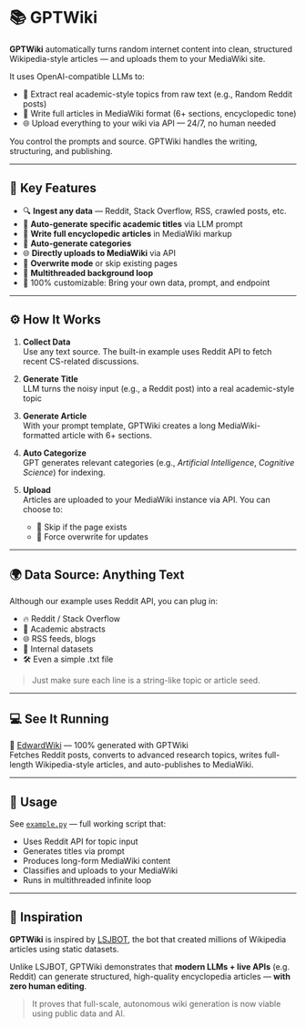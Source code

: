 # 📚 GPTWiki

**GPTWiki** automatically turns random internet content into clean, structured Wikipedia-style articles — and uploads them to your MediaWiki site.

It uses OpenAI-compatible LLMs to:
- 🎯 Extract real academic-style topics from raw text (e.g., Random Reddit posts)
- 📝 Write full articles in MediaWiki format (6+ sections, encyclopedic tone)
- 🌐 Upload everything to your wiki via API — 24/7, no human needed

You control the prompts and source. GPTWiki handles the writing, structuring, and publishing.


---

## 🚀 Key Features

- 🔍 **Ingest any data** — Reddit, Stack Overflow, RSS, crawled posts, etc.
- 🧠 **Auto-generate specific academic titles** via LLM prompt
- 📄 **Write full encyclopedic articles** in MediaWiki markup
- 📂 **Auto-generate categories**
- 🌐 **Directly uploads to MediaWiki** via API
- 🔁 **Overwrite mode** or skip existing pages
- 🧵 **Multithreaded background loop**
- 🧩 100% customizable: Bring your own data, prompt, and endpoint

---

## ⚙️ How It Works

1. **Collect Data**  
   Use any text source. The built-in example uses Reddit API to fetch recent CS-related discussions.

2. **Generate Title**  
   LLM turns the noisy input (e.g., a Reddit post) into a real academic-style topic

3. **Generate Article**  
   With your prompt template, GPTWiki creates a long MediaWiki-formatted article with 6+ sections.

4. **Auto Categorize**  
   GPT generates relevant categories (e.g., *Artificial Intelligence*, *Cognitive Science*) for indexing.

5. **Upload**  
   Articles are uploaded to your MediaWiki instance via API. You can choose to:
   - 🚫 Skip if the page exists
   - 🔄 Force overwrite for updates

---

## 🌍 Data Source: Anything Text

Although our example uses Reddit API, you can plug in:

- 🔥 Reddit / Stack Overflow
- 📖 Academic abstracts
- 🌐 RSS feeds, blogs
- 🧠 Internal datasets
- 🛠️ Even a simple .txt file

> Just make sure each line is a string-like topic or article seed.

---

## 💻 See It Running

🔗 [EdwardWiki](https://wiki.t.us.kg) — 100% generated with GPTWiki  
Fetches Reddit posts, converts to advanced research topics, writes full-length Wikipedia-style articles, and auto-publishes to MediaWiki.

---

## 📂 Usage

See [`example.py`](./example.py) — full working script that:

- Uses Reddit API for topic input
- Generates titles via prompt
- Produces long-form MediaWiki content
- Classifies and uploads to your MediaWiki
- Runs in multithreaded infinite loop

---

## 🧬 Inspiration

**GPTWiki** is inspired by [LSJBOT](https://en.wikipedia.org/wiki/LSJBOT), the bot that created millions of Wikipedia articles using static datasets.

Unlike LSJBOT, GPTWiki demonstrates that **modern LLMs + live APIs** (e.g. Reddit) can generate structured, high-quality encyclopedia articles — **with zero human editing**.

> It proves that full-scale, autonomous wiki generation is now viable using public data and AI.


